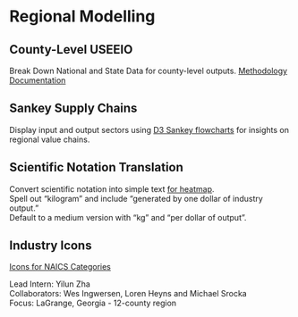 # Regional Modelling

## County-Level USEEIO

Break Down National and State Data for county-level outputs. [Methodology Documentation](../countymodel) 

## Sankey Supply Chains

Display input and output sectors using [D3 Sankey flowcharts](../../community/start/charts/) 
for insights on regional value chains.   

## Scientific Notation Translation

Convert scientific notation into simple text [for heatmap](../charts/).  
Spell out “kilogram” and include “generated by one dollar of industry output.”  
Default to a medium version with “kg” and “per dollar of output”.  

## Industry Icons

[Icons for NAICS Categories](../../community/start/dataset/icons/)


<!--
	[Mermaid diagrams using Markdown](https://medium.com/better-programming/mermaid-create-charts-and-diagrams-with-markdown-88a9e639ab14) - possible alternative to draw.io for [LCA tool ecosystem](../about/data)
([source](https://app.diagrams.net/#G1Qy0ap5p1wzmG1w2Chm2Gv2Ysa-g6_60A))

	[LCA tool ecosystem](https://bitbucket.org/epalca/lca_tool_ecosystem/src/master/figures/LCA%20Tool%20Ecosystem.drawio)


	Clean looking Flow Overview chart for app dev
	https://github.com/Path-Check/covid-safe-paths/blob/develop/docs/Private_Kit_Diagram.png

	Nice Value Added (VADD) charts:
	https://www.du.edu/ifs/help/understand/economics/flowcharts/index.html
	https://www.du.edu/ifs/help/understand/economics/flowcharts/value.html

	Icons with Vue: https://vuetifyjs.com/en/customization/icons/
-->



Lead Intern: Yilun Zha  
Collaborators: Wes Ingwersen, Loren Heyns and Michael Srocka  
Focus: LaGrange, Georgia - 12-county region  